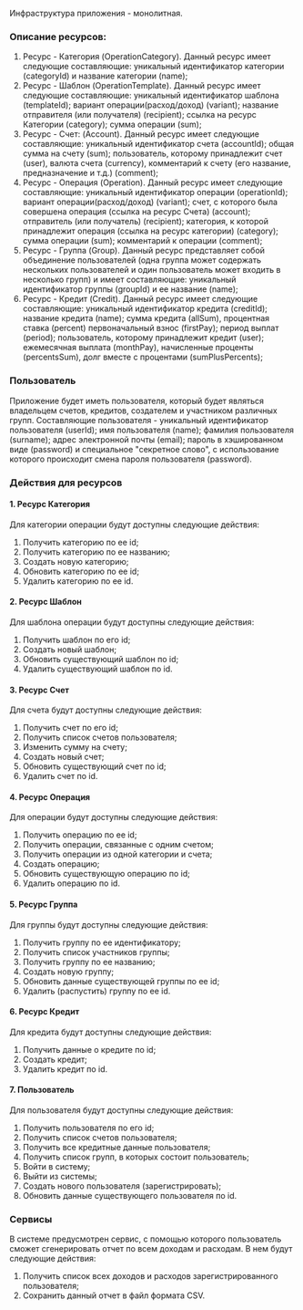 Инфраструктура приложения - монолитная.

### Описание ресурсов:
1. Ресурс - Категория (OperationCategory). Данный ресурс имеет следующие составляющие: уникальный идентификатор категории (categoryId) и название категории (name);
2. Ресурс - Шаблон (OperationTemplate). Данный ресурс имеет следующие составляющие:  уникальный идентификатор шаблона (templateId); вариант операции(расход/доход) (variant); название отправителя (или получателя) (recipient); ссылка на ресурс Категории (category); сумма операции (sum);
3. Ресурс - Счет: (Account). Данный ресурс имеет следующие составляющие: уникальный идентификатор счета (accountId); общая сумма на счету (sum); пользователь, которому принадлежит счет (user), валюта счета (currency), комментарий к счету (его название, предназначение и т.д.) (comment);
4. Ресурс - Операция (Operation). Данный ресурс имеет следующие составляющие: уникальный идентификатор операции (operationId); вариант операции(расход/доход) (variant); счет, с которого была совершена операция (ссылка на ресурс Счета) (account); отправитель (или получатель) (recipient); категория, к которой принадлежит операция (ссылка на ресурс категории) (category); сумма операции (sum); комментарий к операции (comment);
5. Ресурс - Группа (Group). Данный ресурс представляет собой объединение пользователей (одна группа может содержать нескольких пользователей и один пользователь может входить в несколько групп) и имеет составляющие:  уникальный идентификатор группы (groupId) и ее название (name);
6. Ресурс - Кредит (Credit). Данный ресурс имеет следующие составляющие: уникальный идентификатор кредита (creditId); название кредита (name); сумма кредита (allSum), процентная ставка (percent) первоначальный взнос (firstPay); период выплат (period); пользователь, которому принадлежит кредит (user); ежемесячная выплата (monthPay), начисленные проценты (percentsSum), долг вместе с процентами (sumPlusPercents);

### Пользователь
Приложение будет иметь пользователя, который будет являться владельцем счетов, кредитов, создателем и участником различных групп. Составляющие пользователя - уникальный идентификатор пользователя (userId); имя пользователя (name); фамилия пользователя (surname); адрес электронной почты (email); пароль в хэшированном виде (password) и специальное "секретное слово", с использование которого происходит смена пароля пользователя  (password).

### Действия для ресурсов
#### 1. Ресурс Категория
Для категории операции будут доступны следующие действия:
1. Получить категорию по ее id;
2. Получить категорию по ее названию;
3. Создать новую категорию;
4. Обновить категорию по ее id;
5. Удалить категорию по ее id.
#### 2. Ресурс Шаблон
Для шаблона операции будут доступны следующие действия:
1. Получить шаблон по его id;
2. Создать новый шаблон;
3. Обновить существующий шаблон по id;
4. Удалить существующий шаблон по id.
#### 3. Ресурс Счет
Для счета будут доступны следующие действия:
1. Получить счет по его id;
2. Получить список счетов пользователя;
3. Изменить сумму на счету;
4. Создать новый счет;
5. Обновить существующий счет по id;
6. Удалить счет по id.
#### 4. Ресурс Операция
Для операции будут доступны следующие действия:
1. Получить операцию по ее id;
2. Получить операции, связанные с одним счетом;
3. Получить операции из одной категории и счета;
4. Создать операцию;
5. Обновить существующую операцию по id;
6. Удалить операцию по id.
#### 5. Ресурс Группа
Для группы будут доступны следующие действия:
1. Получить группу по ее идентификатору;
2. Получить список участников группы;
3. Получить группу по ее названию;
4. Создать новую группу;
5. Обновить данные существующей группы по ее id;
6. Удалить (распустить) группу по ее id.
#### 6. Ресурс Кредит
Для кредита будут доступны следующие действия:
1. Получить данные о кредите по id;
2. Создать кредит;
3. Удалить кредит по id.
#### 7. Пользователь
Для пользователя будут доступны следующие действия:
1. Получить пользователя по его id;
2. Получить список счетов пользователя;
3. Получить все кредитные данные пользователя;
4. Получить список групп, в которых состоит пользователь;
5. Войти в систему;
6. Выйти из системы;
7. Создать нового пользователя (зарегистрировать);
8. Обновить данные существующего пользователя по id.

### Сервисы
В системе предусмотрен сервис, с помощью которого пользователь сможет сгенерировать отчет по всем доходам и расходам. В нем будут следующие действия:
1. Получить список всех доходов и расходов зарегистрированного пользователя;
2. Сохранить данный отчет в файл формата CSV.
